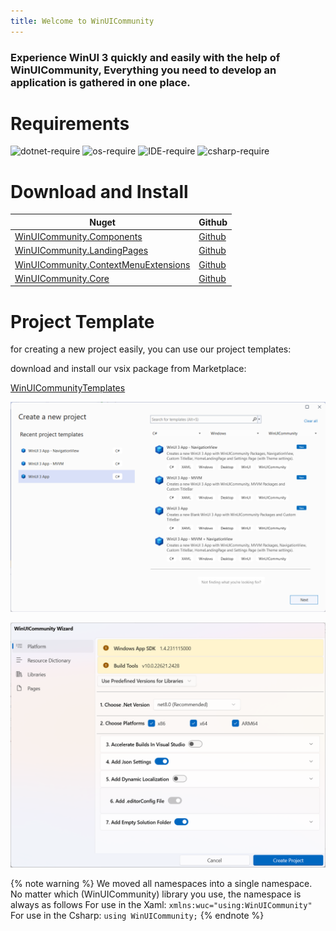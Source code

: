 ```yaml
---
title: Welcome to WinUICommunity
---
```


### Experience WinUI 3 quickly and easily with the help of WinUICommunity, Everything you need to develop an application is gathered in one place.

# Requirements

![dotnet-require](https://img.shields.io/badge/.net-%3E=7.0-brightgreen) ![os-require](https://img.shields.io/badge/OS-%3E%3D%20Windows%2010%20Build%201809-orange) ![IDE-require](https://img.shields.io/badge/IDE-vs2022-red) ![csharp-require](https://img.shields.io/badge/CSharp-Latest-yellow)

# Download and Install

|Nuget|Github|
|-|-|
|[WinUICommunity.Components](https://www.nuget.org/packages/WinUICommunity.Components)|[Github](https://github.com/WinUICommunity/WinUICommunity)|
|[WinUICommunity.LandingPages](https://www.nuget.org/packages/WinUICommunity.LandingPages)|[Github](https://github.com/WinUICommunity/WinUICommunity)|
|[WinUICommunity.ContextMenuExtensions](https://www.nuget.org/packages/WinUICommunity.ContextMenuExtensions)|[Github](https://github.com/WinUICommunity/WinUICommunity)|
|[WinUICommunity.Core](https://www.nuget.org/packages/WinUICommunity.Core)|[Github](https://github.com/WinUICommunity/WinUICommunity)|

# Project Template
for creating a new project easily, you can use our project templates:

download and install our vsix package from Marketplace:

[WinUICommunityTemplates](https://marketplace.visualstudio.com/items?itemName=MahdiHosseini.WinUICommunityTemplates)

![WinUICommunityTemplates](https://raw.githubusercontent.com/WinUICommunity/Resources/main/WinUICommunity-Templates/Demo-WinUICommunityTemplates.png)

![WinUICommunityTemplates](https://raw.githubusercontent.com/WinUICommunity/Resources/main/WinUICommunity-Templates/1.png)

{% note warning %}
We moved all namespaces into a single namespace. No matter which (WinUICommunity) library you use, the namespace is always as follows
For use in the Xaml:
`xmlns:wuc="using:WinUICommunity"`
For use in the Csharp:
`using WinUICommunity;`
{% endnote %}